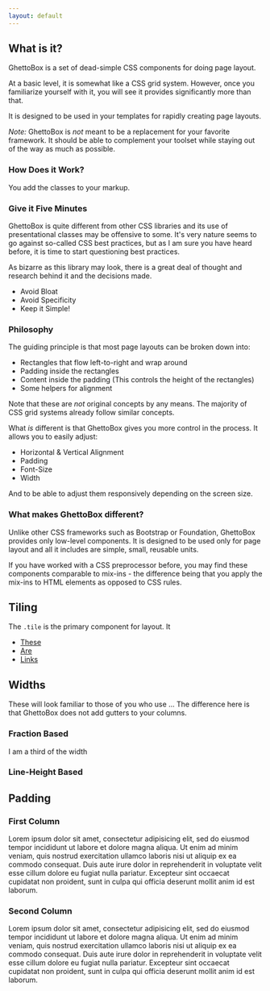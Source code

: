 ```yaml
---
layout: default
---
```


## What is it?

GhettoBox is a set of dead-simple CSS components for doing page layout.

At a basic level, it is somewhat like a CSS grid system. However, once you familiarize yourself with it, you will see it provides significantly more than that.

It is designed to be used in your templates for rapidly creating page layouts.

<!--
It encourages creating designs rapidly at the template level AKA doing [Mockups in Markup](#).
-->

<div class="cs-2 pad-sm rnd-xs" markdown="1">

*Note:* GhettoBox is *not* meant to be a replacement for your favorite framework. It should be able to complement your toolset while staying out of the way as much as possible.

</div>

### How Does it Work?

You add the classes to your markup.

### Give it Five Minutes

GhettoBox is quite different from other CSS libraries and its use of presentational classes may be offensive to some. It's very nature seems to go against so-called CSS best practices, but as I am sure you have heard before, it is time to start questioning best practices.

As bizarre as this library may look, there is a great deal of thought and research behind it and the decisions made.

- Avoid Bloat
- Avoid Specificity
- Keep it Simple!

### Philosophy

The guiding principle is that most page layouts can be broken down into:

- Rectangles that flow left-to-right and wrap around
- Padding inside the rectangles
- Content inside the padding (This controls the height of the rectangles)
- Some helpers for alignment

Note that these are *not* original concepts by any means. The majority of CSS grid systems already follow similar concepts.

What *is* different is that GhettoBox gives you more control in the process. It allows you to easily adjust:

- Horizontal & Vertical Alignment
- Padding
- Font-Size
- Width

And to be able to adjust them responsively depending on the screen size.

<!--
### Give it Five Minutes

For many of you, this may sound like crazy talk, but I urge you to take five minutes and let it absorb. You have little to lose by trying it.


	https://www.lucidchart.com/techblog/2014/01/31/atomic-css-tool-set/
	https://github.com/nemophrost/atomic-css
	http://www.smashingmagazine.com/2013/10/21/challenging-css-best-practices-atomic-approach/
	https://www.npmjs.org/package/atom-css
	? http://forum.upcase.com/t/thoughts-on-single-use-atomic-css-classes/2873/4
-->

### What makes GhettoBox different?

Unlike other CSS frameworks such as Bootstrap or Foundation, GhettoBox provides only low-level components. It is designed to be used only for page layout and all it includes are simple, small, reusable units.

If you have worked with a CSS preprocessor before, you may find these components comparable to mix-ins - the difference being that you apply the mix-ins to HTML elements as opposed to CSS rules.


<!--

### Why should I use it?

GhettoBox was created to alleviate some of the more frustrating aspects presented in other CSS framework:

- Vertical Alignment can't be done using floats
- Div Soup from nested row/col structures
- Specificity Wars

If any of the above have presented problems for you in the past, you may want to give GhettoBox a try.

-->

## Tiling

The `.tile` is the primary component for layout. It 

<div class="cs-1">
	<ul class="tiles tiles-justify">
		<li class="tile">
			<a href="#">
				These
			</a>
		</li>
		<li class="tile">
			<a href="#">
				Are
			</a>
		</li>
		<li class="tile">
			<a href="#">
				Links
			</a>
		</li>
	</ul>
</div>

## Widths

These will look familiar to those of you who use ... The difference here is that GhettoBox does not add gutters to your columns.

### Fraction Based

<div>
	<div class="w-1-3 cs-2">
		I am a third of the width
	</div>
</div>

### Line-Height Based

## Padding

<div class="tiles">
	<div class="cs-1 tile w-1-2 pad-md">
		<h3>First Column</h3>
		<p>
			Lorem ipsum dolor sit amet, consectetur adipisicing elit, sed do eiusmod
			tempor incididunt ut labore et dolore magna aliqua. Ut enim ad minim veniam,
			quis nostrud exercitation ullamco laboris nisi ut aliquip ex ea commodo
			consequat. Duis aute irure dolor in reprehenderit in voluptate velit esse
			cillum dolore eu fugiat nulla pariatur. Excepteur sint occaecat cupidatat non
			proident, sunt in culpa qui officia deserunt mollit anim id est laborum.
		</p>
	</div
	><div class="cs-2 tile w-1-2 pad-md">
		<h3>Second Column</h3>
		<p>
			Lorem ipsum dolor sit amet, consectetur adipisicing elit, sed do eiusmod
			tempor incididunt ut labore et dolore magna aliqua. Ut enim ad minim veniam,
			quis nostrud exercitation ullamco laboris nisi ut aliquip ex ea commodo
			consequat. Duis aute irure dolor in reprehenderit in voluptate velit esse
			cillum dolore eu fugiat nulla pariatur. Excepteur sint occaecat cupidatat non
			proident, sunt in culpa qui officia deserunt mollit anim id est laborum.
		</p>
	</div>
</div>